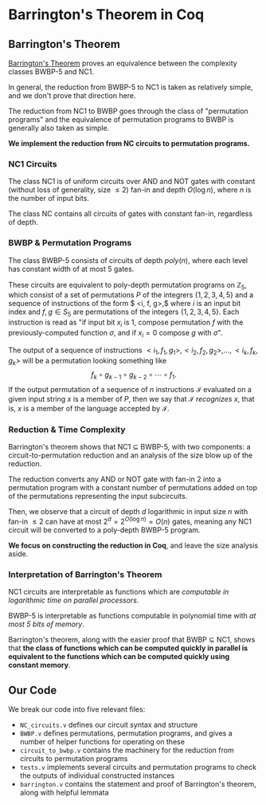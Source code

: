# Barrington's Theorem in Coq

## Barrington's Theorem

[Barrington's Theorem](https://dl.acm.org/doi/10.1145/12130.12131) proves an equivalence between the complexity classes BWBP-5 and NC1. 

In general, the reduction from BWBP-5 to NC1 is taken as relatively simple, and we don't prove that direction here. 

The reduction from NC1 to BWBP goes through the class of "permutation programs" and the equivalence of permutation programs to BWBP is generally also taken as simple. 

__We implement the reduction from NC circuits to permutation programs.__

### NC1 Circuits

The class NC1 is of uniform circuits over AND and NOT gates with constant (without loss of generality, size $\leq2$) fan-in and depth $O(\log n)$, where $n$ is the number of input bits. 

The class NC contains all circuits of gates with constant fan-in, regardless of depth. 

### BWBP \& Permutation Programs

The class BWBP-5 consists of circuits of depth $poly(n)$, where each level has constant width of at most 5 gates.

These circuits are equivalent to poly-depth permutation programs on $\mathbb{Z}_5$, which consist of a set of permutations $P$ of the integrers $\{1, 2, 3, 4, 5\}$ and a sequence of instructions of the form 
$ <i, f, g>,$
where $i$ is an input bit index and $f, g\in S_5$ are permutations of the integers $\{1, 2, 3, 4, 5\}$. 
Each instruction is read as "if input bit $x_{i}$ is 1, compose permutation $f$ with the previously-computed function $\sigma$, and if $x_i = 0$ compose $g$ with $\sigma$".

The output of a sequence of instructions $<i_1, f_1, g_1>, <i_2, f_2, g_2>, \dots, <i_k, f_k, g_k>$ will be a permutation looking something like
$$ f_k \circ g_{k-1} \circ g_{k-2}\circ\cdots\circ f_1.$$
If the output permutation of a sequence of $n$ instructions $\mathcal{I}$ evaluated on a given input string $x$ is a member of $P$, then we say that $\mathcal{I}$ _recognizes_ $x$, that is, $x$ is a member of the language accepted by $\mathcal{I}$. 

### Reduction \& Time Complexity

Barrington's theorem shows that NC1 $\subseteq$ BWBP-5, with two components: a circuit-to-permutation reduction and an analysis of the size blow up of the reduction. 

The reduction converts any AND or NOT gate with fan-in 2 into a permutation program with a constant number of permutations added on top of the permutations representing the input subcircuits.

Then, we observe that a circuit of depth $d$ logarithmic in input size $n$ with fan-in $\leq 2$ can have at most $2^d=2^{O(\log n)} = O(n)$ gates, meaning any NC1 circuit will be converted to a poly-depth BWBP-5 program. 

__We focus on constructing the reduction in Coq__, and leave the size analysis aside. 

### Interpretation of Barrington's Theorem

NC1 circuits are interpretable as functions which are _computable in logarithmic time on parallel processors_. 

BWBP-5 is interpretable as functions computable in polynomial time with _at most 5 bits of memory_. 

Barrington's theorem, along with the easier proof that BWBP $\subseteq$ NC1, shows that __the class of functions which can be computed quickly in parallel is equivalent to the functions which can be computed quickly using constant memory__. 

## Our Code

We break our code into five relevant files:
 
 - `NC_circuits.v` defines our circuit syntax and structure
 - `BWBP.v` defines permutations, permutation programs, and gives a number of helper functions for operating on these
 - `circuit_to_bwbp.v` contains the machinery for the reduction from circuits to permutation programs
 - `tests.v` implements several circuits and permutation programs to check the outputs of individual constructed instances
 - `barrington.v` contains the statement and proof of Barrington's theorem, along with helpful lemmata
